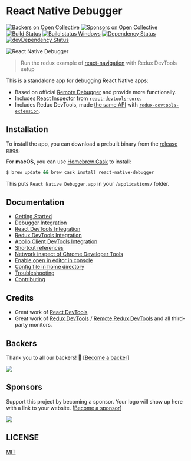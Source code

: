 # React Native Debugger

[![Backers on Open Collective](https://opencollective.com/react-native-debugger/backers/badge.svg)](#backers) [![Sponsors on Open Collective](https://opencollective.com/react-native-debugger/sponsors/badge.svg)](#sponsors) [![Build Status](https://travis-ci.org/jhen0409/react-native-debugger.svg?branch=master)](https://travis-ci.org/jhen0409/react-native-debugger) [![Build status Windows](https://ci.appveyor.com/api/projects/status/botj7b3pj4hth6tn/branch/master?svg=true)](https://ci.appveyor.com/project/jhen0409/react-native-debugger) [![Dependency Status](https://david-dm.org/jhen0409/react-native-debugger.svg)](https://david-dm.org/jhen0409/react-native-debugger) [![devDependency Status](https://david-dm.org/jhen0409/react-native-debugger/dev-status.svg)](https://david-dm.org/jhen0409/react-native-debugger?type=dev)

![React Native Debugger](https://user-images.githubusercontent.com/3001525/29451479-6621bf1a-83c8-11e7-8ebb-b4e98b1af91c.png)

> Run the redux example of [react-navigation](https://github.com/react-navigation/react-navigation/tree/master/examples) with Redux DevTools setup

This is a standalone app for debugging React Native apps:

- Based on official [Remote Debugger](https://facebook.github.io/react-native/docs/debugging.html#chrome-developer-tools) and provide more functionally.
- Includes [React Inspector](docs/react-devtools-integration.md) from [`react-devtools-core`](https://github.com/facebook/react-devtools/tree/master/packages/react-devtools-core).
- Includes Redux DevTools, made [the same API](docs/redux-devtools-integration.md) with [`redux-devtools-extension`](https://github.com/zalmoxisus/redux-devtools-extension).

## Installation

To install the app, you can download a prebuilt binary from the [release page](https://github.com/jhen0409/react-native-debugger/releases).

For **macOS**, you can use [Homebrew Cask](https://caskroom.github.io) to install:

```bash
$ brew update && brew cask install react-native-debugger
```

This puts `React Native Debugger.app` in your `/applications/` folder.

## Documentation

- [Getting Started](docs/getting-started.md)
- [Debugger Integration](docs/debugger-integration.md)
- [React DevTools Integration](docs/react-devtools-integration.md)
- [Redux DevTools Integration](docs/redux-devtools-integration.md)
- [Apollo Client DevTools Integration](docs/apollo-client-devtools-integration.md)
- [Shortcut references](docs/shortcut-references.md)
- [Network inspect of Chrome Developer Tools](docs/network-inspect-of-chrome-devtools.md)
- [Enable open in editor in console](docs/enable-open-in-editor-in-console.md)
- [Config file in home directory](docs/config-file-in-home-directory.md)
- [Troubleshooting](docs/troubleshooting.md)
- [Contributing](docs/contributing.md)

## Credits

- Great work of [React DevTools](https://github.com/facebook/react-devtools)
- Great work of [Redux DevTools](https://github.com/gaearon/redux-devtools) / [Remote Redux DevTools](https://github.com/zalmoxisus/remote-redux-devtools) and all third-party monitors.

## Backers

Thank you to all our backers! 🙏 [[Become a backer](https://opencollective.com/react-native-debugger#backer)]

<a href="https://opencollective.com/react-native-debugger#backers" target="_blank"><img src="https://opencollective.com/react-native-debugger/backers.svg?width=890"></a>

## Sponsors

Support this project by becoming a sponsor. Your logo will show up here with a link to your website. [[Become a sponsor](https://opencollective.com/react-native-debugger#sponsor)]

<a href="https://opencollective.com/react-native-debugger#backers" target="_blank"><img src="https://opencollective.com/react-native-debugger/sponsors.svg?width=890"></a>

## LICENSE

[MIT](LICENSE.md)
